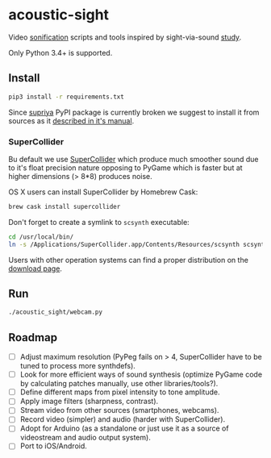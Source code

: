 acoustic-sight
==============

Video [sonification](https://en.wikipedia.org/wiki/Sonification) scripts and tools inspired by sight-via-sound
[study](http://phy.ucsf.edu/~houde/coleman/sur2.pdf).

Only Python 3.4+ is supported.

Install
-------

```bash
pip3 install -r requirements.txt
```

Since [supriya](https://github.com/josiah-wolf-oberholtzer/supriya) PyPI package is currently broken we suggest to
install it from sources as it [described in it's manual](http://supriya.mbrsi.org/installation.html).

### SuperCollider

Bu default we use [SuperCollider](http://supercollider.github.io/) which produce much smoother sound due to it's float
precision nature opposing to PyGame which is faster but at higher dimensions (> 8*8) produces noise.

OS X users can install SuperCollider by Homebrew Cask:

```sh
brew cask install supercollider
```

Don't forget to create a symlink to `scsynth` executable:

```sh
cd /usr/local/bin/
ln -s /Applications/SuperCollider.app/Contents/Resources/scsynth scsynth
```

Users with other operation systems can find a proper distribution on the [download page](http://supercollider.github.io/download).

Run
---

```bash
./acoustic_sight/webcam.py
```

Roadmap
-------

- [ ] Adjust maximum resolution (PyPeg fails on > 4, SuperCollider have to be tuned to process more synthdefs). 
- [ ] Look for more efficient ways of sound synthesis (optimize PyGame code by calculating patches manually, use other
      libraries/tools?). 
- [ ] Define different maps from pixel intensity to tone amplitude.
- [ ] Apply image filters (sharpness, contrast).
- [ ] Stream video from other sources (smartphones, webcams). 
- [ ] Record video (simpler) and audio (harder with SuperCollider).
- [ ] Adopt for Arduino (as a standalone or just use it as a source of videostream and audio output system).
- [ ] Port to iOS/Android.
